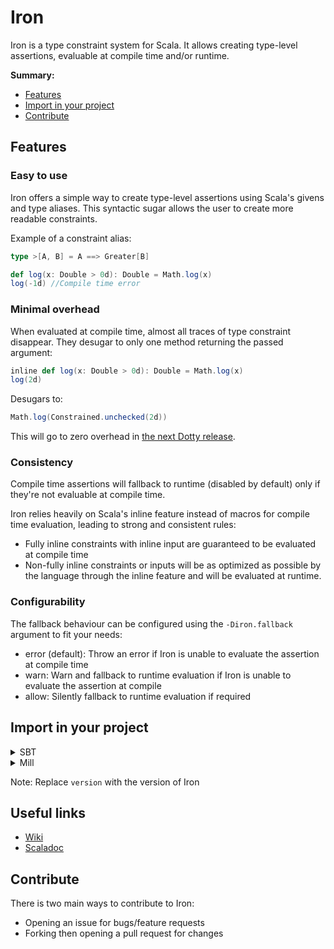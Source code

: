 # Iron

Iron is a type constraint system for Scala. It allows creating type-level assertions, evaluable at compile time and/or
runtime.

**Summary:**

- [Features](#Features)
- [Import in your project](#Import-in-your-project)
- [Contribute](#Contribute)

## Features

### Easy to use

Iron offers a simple way to create type-level assertions using Scala's givens and type aliases.
This syntactic sugar allows the user to create more readable constraints.

Example of a constraint alias:

```scala
type >[A, B] = A ==> Greater[B]

def log(x: Double > 0d): Double = Math.log(x)
log(-1d) //Compile time error
```

### Minimal overhead

When evaluated at compile time, almost all traces of type constraint disappear. They desugar to only one method returning
the passed argument:

```scala
inline def log(x: Double > 0d): Double = Math.log(x)
log(2d)
```

Desugars to:

```scala
Math.log(Constrained.unchecked(2d))
```

This will go to zero overhead
in [the next Dotty release](https://github.com/lampepfl/dotty/pull/12815).

### Consistency

Compile time assertions will fallback to runtime (disabled by default) only if they're not evaluable at compile time.

Iron relies heavily on Scala's inline feature instead of macros for compile time evaluation, leading to strong and
consistent rules:

- Fully inline constraints with inline input are guaranteed to be evaluated at compile time
- Non-fully inline constraints or inputs will be as optimized as possible by the language through the inline feature and
  will be evaluated at runtime.

### Configurability

The fallback behaviour can be configured using the `-Diron.fallback` argument to fit your needs:

- error (default): Throw an error if Iron is unable to evaluate the assertion at compile time
- warn: Warn and fallback to runtime evaluation if Iron is unable to evaluate the assertion at compile
- allow: Silently fallback to runtime evaluation if required

## Import in your project

<details>
<summary>
SBT
</summary>

```scala
libraryDependencies += "io.github.iltotore" %% "iron" % "version"
```

</details>

<details>
<summary>
Mill
</summary>

```scala
ivy"io.github.iltotore::iron:version"
```

</details>

Note: Replace `version` with the version of Iron

## Useful links
- [Wiki](https://github.com/Iltotore/wiki)
- [Scaladoc](https://iltotore.github.io/iron/scaladoc)

## Contribute

There is two main ways to contribute to Iron:

- Opening an issue for bugs/feature requests
- Forking then opening a pull request for changes
